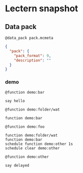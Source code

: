 # Lectern snapshot

## Data pack

`@data_pack pack.mcmeta`

```json
{
  "pack": {
    "pack_format": 9,
    "description": ""
  }
}
```

### demo

`@function demo:bar`

```mcfunction
say hello
```

`@function demo:folder/wat`

```mcfunction
function demo:bar
```

`@function demo:foo`

```mcfunction
function demo:folder/wat
function demo:bar
schedule function demo:other 1s
schedule clear demo:other
```

`@function demo:other`

```mcfunction
say delayed
```

